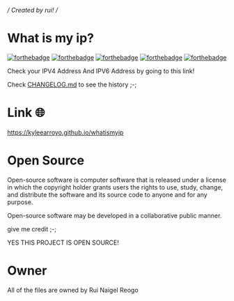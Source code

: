*/ Created by rui! /*
# What is my ip?
[![forthebadge](https://forthebadge.com/images/badges/uses-html.svg)](https://forthebadge.com)
[![forthebadge](https://forthebadge.com/images/badges/uses-css.svg)](https://forthebadge.com)
[![forthebadge](https://forthebadge.com/images/badges/uses-js.svg)](https://forthebadge.com)
[![forthebadge](https://forthebadge.com/images/badges/built-with-swag.svg)](https://forthebadge.com)
[![forthebadge](https://forthebadge.com/images/badges/open-source.svg)](https://forthebadge.com)

Check your IPV4 Address And IPV6 Address by going to this link!

Check <a href="https://github.com/kyleearroyo/whatismyip/blob/main/CHANGELOG.md">CHANGELOG.md</a> to see the history ;-;

# Link 🌐
https://kyleearroyo.github.io/whatismyip
 
# Open Source
Open-source software is computer software that is released under a license in which the copyright holder grants users the rights to use, study, change, and distribute the software and its source code to anyone and for any purpose. 

Open-source software may be developed in a collaborative public manner.

give me credit ;-;

YES THIS PROJECT IS OPEN SOURCE!

# Owner
All of the files are owned by Rui Naigel Reogo
